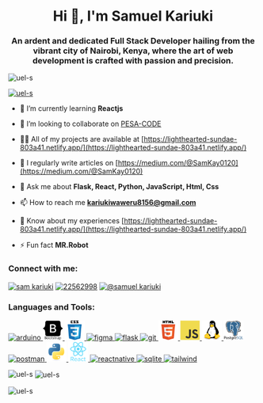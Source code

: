 <h1 align="center">Hi 👋, I'm Samuel Kariuki</h1>
<h3 align="center">An ardent and dedicated Full Stack Developer hailing from the vibrant city of Nairobi, Kenya, where the art of web development is crafted with passion and precision.</h3>

<p align="left"> <img src="https://komarev.com/ghpvc/?username=uel-s&label=Profile%20views&color=0e75b6&style=flat" alt="uel-s" /> </p>

<p align="left"> <a href="https://github.com/ryo-ma/github-profile-trophy"><img src="https://github-profile-trophy.vercel.app/?username=uel-s" alt="uel-s" /></a> </p>

- 🌱 I’m currently learning **Reactjs**

- 👯 I’m looking to collaborate on [PESA-CODE](https://dynamic-toffee-207457.netlify.app/)

- 👨‍💻 All of my projects are available at [https://lighthearted-sundae-803a41.netlify.app/](https://lighthearted-sundae-803a41.netlify.app/)

- 📝 I regularly write articles on [https://medium.com/@SamKay0120](https://medium.com/@SamKay0120)

- 💬 Ask me about **Flask, React, Python, JavaScript, Html, Css**

- 📫 How to reach me **kariukiwaweru8156@gmail.com**

- 📄 Know about my experiences [https://lighthearted-sundae-803a41.netlify.app/](https://lighthearted-sundae-803a41.netlify.app/)

- ⚡ Fun fact **MR.Robot**

<h3 align="left">Connect with me:</h3>
<p align="left">
<a href="https://linkedin.com/in/sam kariuki" target="blank"><img align="center" src="https://raw.githubusercontent.com/rahuldkjain/github-profile-readme-generator/master/src/images/icons/Social/linked-in-alt.svg" alt="sam kariuki" height="30" width="40" /></a>
<a href="https://stackoverflow.com/users/22562998" target="blank"><img align="center" src="https://raw.githubusercontent.com/rahuldkjain/github-profile-readme-generator/master/src/images/icons/Social/stack-overflow.svg" alt="22562998" height="30" width="40" /></a>
<a href="https://medium.com/@samuel kariuki" target="blank"><img align="center" src="https://raw.githubusercontent.com/rahuldkjain/github-profile-readme-generator/master/src/images/icons/Social/medium.svg" alt="@samuel kariuki" height="30" width="40" /></a>
</p>

<h3 align="left">Languages and Tools:</h3>
<p align="left"> <a href="https://www.arduino.cc/" target="_blank" rel="noreferrer"> <img src="https://cdn.worldvectorlogo.com/logos/arduino-1.svg" alt="arduino" width="40" height="40"/> </a> <a href="https://getbootstrap.com" target="_blank" rel="noreferrer"> <img src="https://raw.githubusercontent.com/devicons/devicon/master/icons/bootstrap/bootstrap-plain-wordmark.svg" alt="bootstrap" width="40" height="40"/> </a> <a href="https://www.w3schools.com/css/" target="_blank" rel="noreferrer"> <img src="https://raw.githubusercontent.com/devicons/devicon/master/icons/css3/css3-original-wordmark.svg" alt="css3" width="40" height="40"/> </a> <a href="https://www.figma.com/" target="_blank" rel="noreferrer"> <img src="https://www.vectorlogo.zone/logos/figma/figma-icon.svg" alt="figma" width="40" height="40"/> </a> <a href="https://flask.palletsprojects.com/" target="_blank" rel="noreferrer"> <img src="https://www.vectorlogo.zone/logos/pocoo_flask/pocoo_flask-icon.svg" alt="flask" width="40" height="40"/> </a> <a href="https://git-scm.com/" target="_blank" rel="noreferrer"> <img src="https://www.vectorlogo.zone/logos/git-scm/git-scm-icon.svg" alt="git" width="40" height="40"/> </a> <a href="https://www.w3.org/html/" target="_blank" rel="noreferrer"> <img src="https://raw.githubusercontent.com/devicons/devicon/master/icons/html5/html5-original-wordmark.svg" alt="html5" width="40" height="40"/> </a> <a href="https://developer.mozilla.org/en-US/docs/Web/JavaScript" target="_blank" rel="noreferrer"> <img src="https://raw.githubusercontent.com/devicons/devicon/master/icons/javascript/javascript-original.svg" alt="javascript" width="40" height="40"/> </a> <a href="https://www.linux.org/" target="_blank" rel="noreferrer"> <img src="https://raw.githubusercontent.com/devicons/devicon/master/icons/linux/linux-original.svg" alt="linux" width="40" height="40"/> </a> <a href="https://www.postgresql.org" target="_blank" rel="noreferrer"> <img src="https://raw.githubusercontent.com/devicons/devicon/master/icons/postgresql/postgresql-original-wordmark.svg" alt="postgresql" width="40" height="40"/> </a> <a href="https://postman.com" target="_blank" rel="noreferrer"> <img src="https://www.vectorlogo.zone/logos/getpostman/getpostman-icon.svg" alt="postman" width="40" height="40"/> </a> <a href="https://www.python.org" target="_blank" rel="noreferrer"> <img src="https://raw.githubusercontent.com/devicons/devicon/master/icons/python/python-original.svg" alt="python" width="40" height="40"/> </a> <a href="https://reactjs.org/" target="_blank" rel="noreferrer"> <img src="https://raw.githubusercontent.com/devicons/devicon/master/icons/react/react-original-wordmark.svg" alt="react" width="40" height="40"/> </a> <a href="https://reactnative.dev/" target="_blank" rel="noreferrer"> <img src="https://reactnative.dev/img/header_logo.svg" alt="reactnative" width="40" height="40"/> </a> <a href="https://www.sqlite.org/" target="_blank" rel="noreferrer"> <img src="https://www.vectorlogo.zone/logos/sqlite/sqlite-icon.svg" alt="sqlite" width="40" height="40"/> </a> <a href="https://tailwindcss.com/" target="_blank" rel="noreferrer"> <img src="https://www.vectorlogo.zone/logos/tailwindcss/tailwindcss-icon.svg" alt="tailwind" width="40" height="40"/> </a> </p>

<p><img align="left" src="https://github-readme-stats.vercel.app/api/top-langs?username=uel-s&show_icons=true&locale=en&layout=compact" alt="uel-s" /></p>

<p>&nbsp;<img align="center" src="https://github-readme-stats.vercel.app/api?username=uel-s&show_icons=true&locale=en" alt="uel-s" /></p>

<p><img align="center" src="https://github-readme-streak-stats.herokuapp.com/?user=uel-s&" alt="uel-s" /></p>

